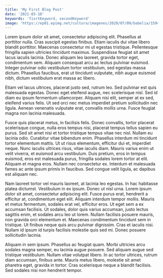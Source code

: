 ```yaml
---
title: 'My First Blog Post'
date: '2021-03-10'
keywords: 'fisrtKeyword, secondKeyword'
image: 'https://ep01.epimg.net/cultura/imagenes/2020/07/09/babelia/1594283839_429585_1594285478_sumario_normal_recorte1.jpg'
---
```


Lorem ipsum dolor sit amet, consectetur adipiscing elit. Phasellus at porttitor nulla. Cras suscipit egestas finibus. Etiam iaculis dui vitae libero blandit porttitor. Maecenas consectetur mi ut egestas tristique. Pellentesque fringilla sapien ultricies tincidunt maximus. Suspendisse feugiat sit amet lacus iaculis lacinia. Donec aliquam leo laoreet, gravida tortor eget, condimentum sem. Aliquam consequat arcu ac lectus pulvinar euismod. Integer pulvinar odio vestibulum tortor vestibulum, sed egestas massa dictum. Phasellus faucibus, erat ut tincidunt vulputate, nibh augue euismod nibh, dictum vestibulum erat massa ac libero.

Etiam vel lacus ultrices, placerat justo sed, rutrum leo. Sed pulvinar est quis malesuada egestas. Donec eget eleifend augue, nec scelerisque nisl. Sed id diam eu ipsum fermentum ullamcorper. Aliquam nisi elit, semper at ex sed, eleifend varius felis. Ut sed orci nec metus imperdiet pretium sollicitudin nec ligula. Aenean venenatis vulputate erat, convallis mollis urna. Fusce feugiat magna non lacinia malesuada.

Fusce quis placerat metus, in facilisis felis. Donec convallis, tortor placerat scelerisque congue, nulla eros tempus nisi, placerat tempus tellus sapien eu purus. Sed sit amet nisi et tortor tristique tempus vitae nec nisl. Nullam eu lacinia odio. Curabitur vitae bibendum enim. Phasellus interdum mi tincidunt tortor elementum mattis. Ut ut risus elementum, efficitur dui et, imperdiet neque. Nunc iaculis ultrices risus, vitae iaculis diam. Mauris varius enim ut velit viverra, et euismod arcu vestibulum. Duis pretium, eros in tempus euismod, eros est malesuada purus, fringilla sodales lorem tortor at elit. Aliquam et magna eros. Nullam nec consectetur ex. Interdum et malesuada fames ac ante ipsum primis in faucibus. Sed congue velit ligula, ac dapibus est aliquam nec.

Nam laoreet tortor vel mauris laoreet, at lacinia leo egestas. In hac habitasse platea dictumst. Vestibulum in ex ipsum. Donec ut nisl urna. Lorem ipsum dolor sit amet, consectetur adipiscing elit. Fusce purus erat, hendrerit a efficitur at, condimentum eget elit. Aliquam interdum tempor mollis. Mauris et metus fermentum, sodales erat vel, efficitur eros. Ut eget sem a ex accumsan facilisis. Ut sodales, dolor quis varius accumsan, justo lectus sagittis enim, et sodales arcu leo ut lorem. Nullam facilisis posuere mauris, non gravida orci elementum et. Maecenas condimentum tincidunt sem in tristique. Ut finibus neque quis arcu pulvinar dignissim. Cras et iaculis nisi. Nullam id ipsum id turpis facilisis molestie quis sed mi. Donec posuere sollicitudin lacinia.

Aliquam in sem ipsum. Phasellus ac feugiat quam. Morbi ultricies arcu sodales magna semper, eu lacinia augue posuere. Sed aliquam augue sed tristique vestibulum. Nullam vitae volutpat libero. In ac tortor ultrices, rutrum diam accumsan, finibus ante. Mauris metus libero, molestie sit amet pharetra eget, gravida in tortor. Cras scelerisque neque a blandit facilisis. Sed sodales nisi non hendrerit tempor.
